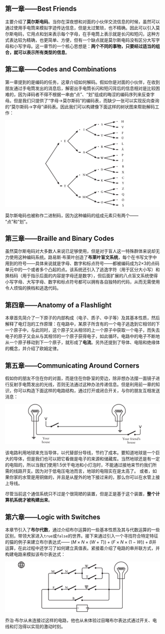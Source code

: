 ## 第一章——Best Friends

主要介绍了**莫尔斯电码**。当你在深夜想和对面的小伙伴交流信息的时候，虽然可以通过使用手电筒来模拟字迹传达信息，但是太过繁琐，也不精确。因此可以引入莫尔斯电码，它用点和划来表示每个字母，在手电筒上表示就是长闪和短闪，这种方式表达较为精确，也更简单、方便，但有一个缺点就是莫尔斯电码没有区分大写字母和小写字母。这一章节的一个核心思想是：**两个不同的事物，只要经过适当的组合，就可以表示所有类型的信息**。

## 第二章——Codes and Combinations

第一章提到的是编码的任务，这章介绍如何解码。假如你是对面的小伙伴，在收到朋友通过手电筒发出的消息后，解密出手电筒长闪和短闪背后的信息相对是比较困难的，因为译码者不得不根据一串由“点”、“划”组成的晦涩的编码序列来反查字母。但是我们只提供了“字母→莫尔斯码”的编码表，而缺少一张可以实现反向查询的“莫尔斯码→字母”译码表。因此我们可以构建像下面这样的树状图来帮助解码工作：

![image-20250301204510428](assets/image-20250301204510428.png)

莫尔斯电码也被称作二进制码，因为这种编码的组成元素只有两个—— “点”和“划”。

## 第三章——Braille and Binary Codes

虽然莫尔斯电码对大多数人来说已足够使用，但是对于盲人这一特殊群体来说却无力使用这种编码系统。路易斯·布莱叶创造了**布莱叶盲文系统**，每个在书写文字中用到的符号——具体来说就是字母、数字和标点符号——都被编码成为2×3的点码单元中的一个或者多个凸起的点。该系统还引入了逃逸字符（用于区分大小写）和换档码（用于指示后面的内容是字母还是数字），但后面扩展的八点盲文系统使得小写字母、大写字母、数字和标点符号都可以拥有各自独特的代码，从而无需使用令人烦恼的换档和逃逸代码。

## 第四章——Anatomy of a Flashlight

本章首先简介了一下原子的内部构成（电子、质子、中子等）及其基本性质，然后解释了电灯泡的工作原理：在电路中，某原子所含有的一个电子逃逸到它相邻的下一个原子中，与此同时，这个原子又从相邻的上一个原子中获取一个电子，而失去电子的原子又会从与其相邻的一个原子获得电子，如此循环。电路中的电子不断地从一个原子移动到下一个原子，就形成了**电流**。另外还提到了导体、电阻和绝缘体的概念，并介绍了欧姆定律。

## 第五章——Communicating Around Corners

假如你的朋友不住在你的对面，而是住在你卧室的旁边，除非想办法摆一面镜子进行反射手电筒发出的光线，否则无法通过这种办法传递信息。但是利用前一章的知识，你可以构造下面这样的电路结构，通过打开或闭合开关，与你的朋友互相发送消息：

![image-20250302103515352](assets/image-20250302103515352.png)

该电路利用地球来充当导体，以代替部分导线，节约了成本。要知道地球是一个巨大的导体，但是我们也可以把它看做是电子的来源和储藏库。当然地球还是有一定的电阻的，所以当我们使用1.5伏干电池和小灯泡时，不能通过接地来节约我们所需的线路开支。因为对于低电压电池而言，地球的电阻实在是太高了。 或者，如果你家的水管是用铜做的，并且是从屋外的地下接过来的，那么你可以在水管上接上导线。 

尽管当前这个通信系统只不过是个很简陋的装置，但是正是基于这个装置，**整个计算机系统才被构建出来**。

## 第六章——Logic with Switches

本章节引入了**布尔代数**，通过介绍布尔运算的一些基本性质及其与代数运算的一些区别，带领大家进入`true`或`false`的世界。接下来通过引入一个寻找符合特定特征的猫的例子来建立布尔表达式—— $(M × N × (W + T)) + (F × N × (1 − W)) + B$并运算，在此过程中还学习了如何建立真值表。紧接着介绍了电路的串并联方式，并构建电路来模拟该布尔表达式：

![image-20250302200537204](assets/image-20250302200537204.png)

乔治·布尔从未连接过这样的电路，他也从未体验过目睹布尔表达式通过开关、电线和灯泡得以实现的激动时刻。
